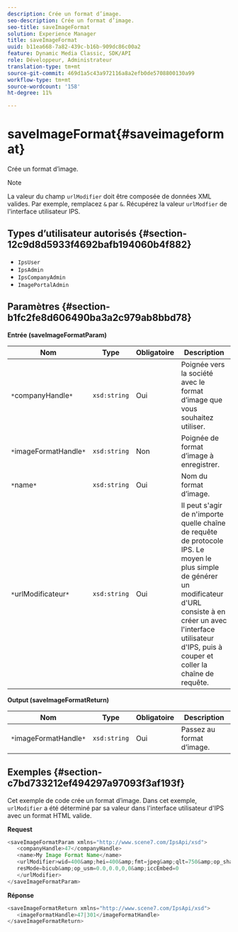 ```yaml
---
description: Crée un format d’image.
seo-description: Crée un format d’image.
seo-title: saveImageFormat
solution: Experience Manager
title: saveImageFormat
uuid: b11ea668-7a82-439c-b16b-909dc86c00a2
feature: Dynamic Media Classic, SDK/API
role: Développeur, Administrateur
translation-type: tm+mt
source-git-commit: 469d1a5c43a972116a8a2efb0de5708800130a99
workflow-type: tm+mt
source-wordcount: '158'
ht-degree: 11%

---
```



# saveImageFormat{#saveimageformat}

Crée un format d’image.

>[!NOTE]
>
>La valeur du champ `urlModifier` doit être composée de données XML valides. Par exemple, remplacez `&` par `&`. Récupérez la valeur `urlModfier` de l&#39;interface utilisateur IPS.

## Types d’utilisateur autorisés {#section-12c9d8d5933f4692bafb194060b4f882}

* `IpsUser`
* `IpsAdmin`
* `IpsCompanyAdmin`
* `ImagePortalAdmin`

## Paramètres {#section-b1fc2fe8d606490ba3a2c979ab8bbd78}

**Entrée (saveImageFormatParam)**

| Nom | Type | Obligatoire | Description |
|---|---|---|---|
| `*`companyHandle`*` | `xsd:string` | Oui | Poignée vers la société avec le format d’image que vous souhaitez utiliser. |
| `*`imageFormatHandle`*` | `xsd:string` | Non | Poignée de format d’image à enregistrer. |
| `*`name`*` | `xsd:string` | Oui | Nom du format d’image. |
| `*`urlModificateur`*` | `xsd:string` | Oui | Il peut s&#39;agir de n&#39;importe quelle chaîne de requête de protocole IPS. Le moyen le plus simple de générer un modificateur d&#39;URL consiste à en créer un avec l&#39;interface utilisateur d&#39;IPS, puis à couper et coller la chaîne de requête. |

**Output (saveImageFormatReturn)**

| Nom | Type | Obligatoire | Description |
|---|---|---|---|
| `*`imageFormatHandle`*` | `xsd:string` | Oui | Passez au format d’image. |

## Exemples {#section-c7bd733212ef494297a97093f3af193f}

Cet exemple de code crée un format d’image. Dans cet exemple, `urlModifier` a été déterminé par sa valeur dans l&#39;interface utilisateur d&#39;IPS avec un format HTML valide.

**Request**

```java
<saveImageFormatParam xmlns="http://www.scene7.com/IpsApi/xsd"> 
   <companyHandle>47</companyHandle> 
   <name>My Image Format Name</name> 
   <urlModifier>wid=400&amp;hei=400&amp;fmt=jpeg&amp;qlt=750&amp;op_sharpen=0&amp; 
   resMode=bicub&amp;op_usm=0.0,0.0,0,0&amp;iccEmbed=0 
   </urlModifier> 
</saveImageFormatParam>
```

**Réponse**

```java
<saveImageFormatReturn xmlns="http://www.scene7.com/IpsApi/xsd"> 
   <imageFormatHandle>47|301</imageFormatHandle> 
</saveImageFormatReturn>
```

